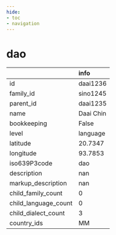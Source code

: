```yaml
---
hide:
- toc
- navigation
---
```

# dao
|                      | info      |
|:---------------------|:----------|
| id                   | daai1236  |
| family_id            | sino1245  |
| parent_id            | daai1235  |
| name                 | Daai Chin |
| bookkeeping          | False     |
| level                | language  |
| latitude             | 20.7347   |
| longitude            | 93.7853   |
| iso639P3code         | dao       |
| description          | nan       |
| markup_description   | nan       |
| child_family_count   | 0         |
| child_language_count | 0         |
| child_dialect_count  | 3         |
| country_ids          | MM        |